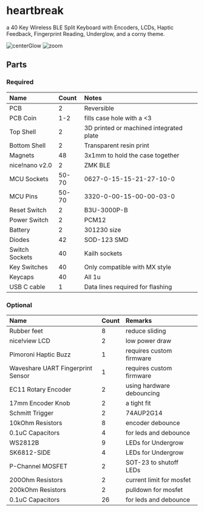 # heartbreak
a 40 Key Wireless BLE Split Keyboard with Encoders, LCDs, Haptic Feedback, Fingerprint Reading, Underglow, and a corny theme.

![centerGlow](https://user-images.githubusercontent.com/89665539/209635707-873cbbfb-38ac-4ec4-bf04-a68bafcc8092.png)
![zoom](https://user-images.githubusercontent.com/89665539/209636365-c86dfcbd-20c0-4ebd-8d7b-e0c3136fe7c4.png)

## Parts
### Required

| Name | Count | Notes |
|:-|:-|:-|
| PCB | 2 | Reversible |
| PCB Coin | 1-2 | fills case hole with a <3 |
| Top Shell | 2  | 3D printed or machined integrated plate |
| Bottom Shell | 2  | Transparent resin print |
| Magnets | 48  | 3x1mm to hold the case together |
| nice!nano v2.0 | 2 | ZMK BLE |
| MCU Sockets | 50-70 | 0627-0-15-15-21-27-10-0 | 
| MCU Pins | 50-70 | 3320-0-00-15-00-00-03-0 |
| Reset Switch | 2 | B3U-3000P-B |
| Power Switch | 2 | PCM12 |
| Battery | 2 | 301230 size |
| Diodes | 42 | SOD-123 SMD |
| Switch Sockets | 40 | Kailh sockets |
| Key Switches | 40 | Only compatible with MX style |
| Keycaps | 40 | All 1u |
| USB C cable | 1 | Data lines required for flashing |

### Optional

| Name | Count | Remarks |
|:-|:-|:-|
| Rubber feet | 8 | reduce sliding |
| nice!view LCD | 2 | low power draw |
| Pimoroni Haptic Buzz | 1 | requires custom firmware |
| Waveshare UART Fingerprint Sensor | 1 | requires custom firmware |
| EC11 Rotary Encoder | 2 | using hardware debouncing |
| 17mm Encoder Knob | 2 | a tight fit |
| Schmitt Trigger | 2 | 74AUP2G14 |
| 10kOhm Resistors | 8 | encoder debounce |
| 0.1uC Capacitors | 4 | for leds and debounce |
| WS2812B | 9 | LEDs for Undergrow |
| SK6812-SIDE | 4 | LEDs for Undergrow |
| P-Channel MOSFET | 2 | SOT-23 to shutoff LEDs |
| 200Ohm Resistors | 2 | current limit for mosfet |
| 200kOhm Resistors | 2 | pulldown for mosfet |
| 0.1uC Capacitors | 26 | for leds and debounce |
